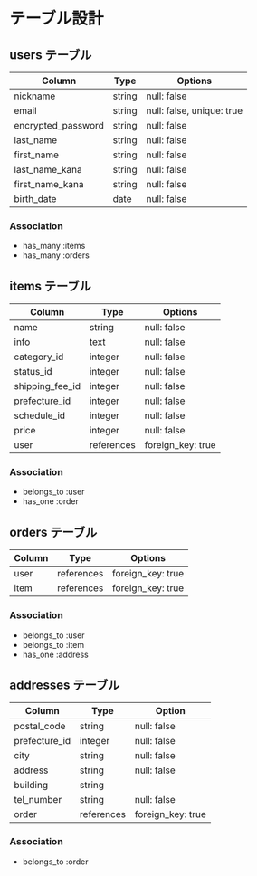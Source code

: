 # テーブル設計

## users テーブル

| Column             | Type   | Options                   |
| ------------------ | ------ | ------------------------- |
| nickname           | string | null: false               |
| email              | string | null: false, unique: true |
| encrypted_password | string | null: false               |
| last_name          | string | null: false               |
| first_name         | string | null: false               |
| last_name_kana     | string | null: false               |
| first_name_kana    | string | null: false               |
| birth_date         | date   | null: false               |

### Association

- has_many :items
- has_many :orders

## items テーブル

| Column          | Type       | Options           |
| --------------- | ---------- | ----------------- |
| name            | string     | null: false       |
| info            | text       | null: false       |
| category_id     | integer    | null: false       |
| status_id       | integer    | null: false       |
| shipping_fee_id | integer    | null: false       |
| prefecture_id   | integer    | null: false       |
| schedule_id     | integer    | null: false       |
| price           | integer    | null: false       |
| user            | references | foreign_key: true |

### Association

- belongs_to :user
- has_one :order

## orders テーブル

| Column    | Type       | Options           |
| --------- | ---------- | ----------------- |
| user      | references | foreign_key: true |
| item      | references | foreign_key: true |

### Association

- belongs_to :user
- belongs_to :item
- has_one :address

## addresses テーブル

| Column         | Type       | Option            |
| -------------- | ---------- | ----------------- |
| postal_code    | string     | null: false       |
| prefecture_id  | integer    | null: false       |
| city           | string     | null: false       |
| address        | string     | null: false       |
| building       | string     |                   |
| tel_number     | string     | null: false       |
| order          | references | foreign_key: true |

### Association

- belongs_to :order